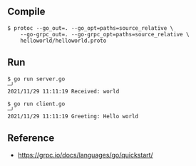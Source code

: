 ## Compile

```
$ protoc --go_out=. --go_opt=paths=source_relative \
    --go-grpc_out=. --go-grpc_opt=paths=source_relative \
    helloworld/helloworld.proto
```

## Run

```server
$ go run server.go                                                                                                ─╯
2021/11/29 11:11:19 Received: world
```

```client
$ go run client.go                                                                                                                              ─╯
2021/11/29 11:11:19 Greeting: Hello world
```

## Reference

- https://grpc.io/docs/languages/go/quickstart/
